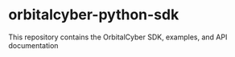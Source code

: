 # orbitalcyber-python-sdk
This repository contains the OrbitalCyber SDK, examples, and API documentation

